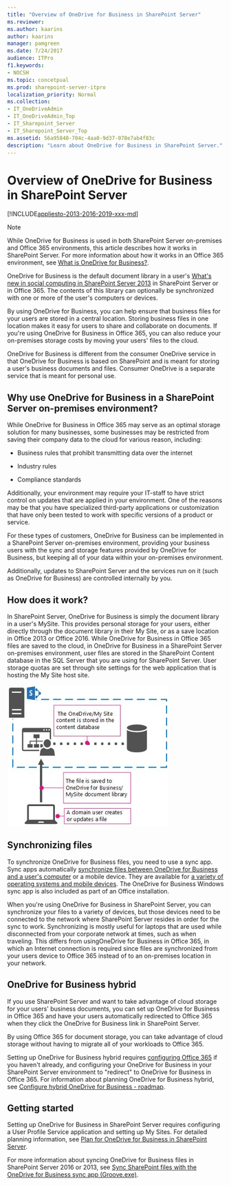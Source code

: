```yaml
---
title: "Overview of OneDrive for Business in SharePoint Server"
ms.reviewer: 
ms.author: kaarins
author: kaarins
manager: pamgreen
ms.date: 7/24/2017
audience: ITPro
f1.keywords:
- NOCSH
ms.topic: concetpual
ms.prod: sharepoint-server-itpro
localization_priority: Normal
ms.collection:
- IT_OneDriveAdmin
- IT_OneDriveAdmin_Top
- IT_Sharepoint_Server
- IT_Sharepoint_Server_Top
ms.assetid: 56a95840-704c-4aa0-9d37-078e7ab4f83c
description: "Learn about OneDrive for Business in SharePoint Server."
---
```


# Overview of OneDrive for Business in SharePoint Server

[!INCLUDE[appliesto-2013-2016-2019-xxx-md](../includes/appliesto-2013-2016-2019-xxx-md.md)] 
  
> [!NOTE]
> While OneDrive for Business is used in both SharePoint Server on-premises and Office 365 environments, this article describes how it works in SharePoint Server. For more information about how it works in an Office 365 environment, see [What is OneDrive for Business?](https://go.microsoft.com/fwlink/?LinkId=747076). 
  
OneDrive for Business is the default document library in a user's [What's new in social computing in SharePoint Server 2013](/sharepoint/what-s-new/what-s-new#MySites) in SharePoint Server or in Office 365. The contents of this library can optionally be synchronized with one or more of the user's computers or devices. 
  
By using OneDrive for Business, you can help ensure that business files for your users are stored in a central location. Storing business files in one location makes it easy for users to share and collaborate on documents. If you're using OneDrive for Business in Office 365, you can also reduce your on-premises storage costs by moving your users' files to the cloud.
  
OneDrive for Business is different from the consumer OneDrive service in that OneDrive for Business is based on SharePoint and is meant for storing a user's business documents and files. Consumer OneDrive is a separate service that is meant for personal use.
  
## Why use OneDrive for Business in a SharePoint Server on-premises environment?

While OneDrive for Business in Office 365 may serve as an optimal storage solution for many businesses, some businesses may be restricted from saving their company data to the cloud for various reason, including:
  
- Business rules that prohibit transmitting data over the internet
    
- Industry rules
    
- Compliance standards
    
Additionally, your environment may require your IT-staff to have strict control on updates that are applied in your environment. One of the reasons may be that you have specialized third-party applications or customization that have only been tested to work with specific versions of a product or service. 
  
For these types of customers, OneDrive for Business can be implemented in a SharePoint Server on-premises environment, providing your business users with the sync and storage features provided by OneDrive for Business, but keeping all of your data within your on-premises environment. 
  
Additionally, updates to SharePoint Server and the services run on it (such as OneDrive for Business) are controlled internally by you. 
  
## How does it work?

In SharePoint Server, OneDrive for Business is simply the document library in a user's MySite. This provides personal storage for your users, either directly through the document library in their My Site, or as a save location in Office 2013 or Office 2016. While OneDrive for Business in Office 365 files are saved to the cloud, in OneDrive for Business in a SharePoint Server on-premises environment, user files are stored in the SharePoint Content database in the SQL Server that you are using for SharePoint Server. User storage quotas are set through site settings for the web application that is hosting the My Site host site.
  
![OneDrive for Business in SharePoint Server 2013 on-premises](../media/17d99a5e-4b0b-42a6-ac17-0118efdf56df.jpg)
  
## Synchronizing files

To synchronize OneDrive for Business files, you need to use a sync app. Sync apps automatically [synchronize files between OneDrive for Business and a user's computer](https://go.microsoft.com/fwlink/?LinkId=288863) or a mobile device. They are available for [a variety of operating systems and mobile devices](https://go.microsoft.com/fwlink/?LinkId=522308). The OneDrive for Business Windows sync app is also included as part of an Office installation.
  
When you're using OneDrive for Business in SharePoint Server, you can synchronize your files to a variety of devices, but those devices need to be connected to the network where SharePoint Server resides in order for the sync to work. Synchronizing is mostly useful for laptops that are used while disconnected from your corporate network at times, such as when traveling. This differs from usingOneDrive for Business in Office 365, in which an Internet connection is required since files are synchronized from your users device to Office 365 instead of to an on-premises location in your network.
  
## OneDrive for Business hybrid

If you use SharePoint Server and want to take advantage of cloud storage for your users' business documents, you can set up OneDrive for Business in Office 365 and have your users automatically redirected to Office 365 when they click the OneDrive for Business link in SharePoint Server.
  
By using Office 365 for document storage, you can take advantage of cloud storage without having to migrate all of your workloads to Office 365.
  
Setting up OneDrive for Business hybrid requires [configuring Office 365](https://go.microsoft.com/fwlink/?LinkID=521431) if you haven't already, and configuring your OneDrive for Business in your SharePoint Server environment to "redirect" to OneDrive for Business in Office 365. For information about planning OneDrive for Business hybrid, see [Configure hybrid OneDrive for Business - roadmap](../hybrid/configure-hybrid-onedrive-for-businessroadmap.md).
  
## Getting started

Setting up OneDrive for Business in SharePoint Server requires configuring a User Profile Service application and setting up My Sites. For detailed planning information, see [Plan for OneDrive for Business in SharePoint Server](onedrive-for-business-planning.md).
  
For more information about syncing OneDrive for Business files in SharePoint Server 2016 or 2013, see [Sync SharePoint files with the OneDrive for Business sync app (Groove.exe)](https://support.office.com/article/59b1de2b-519e-4d3a-8f45-51647cf291cd).
  


